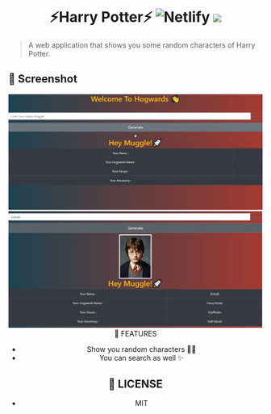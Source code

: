 <div align="center">
	<h1>⚡Harry Potter⚡
	<img alt="Netlify" src="https://img.shields.io/netlify/ef6bec37-0c07-4470-9a0f-7bccafc8aaba?logo=covid-19&logoColor=blue">
<img src="https://img.shields.io/github/license/mashape/apistatus.svg?style=flat-square">
</h1>
</div>

>A web application that shows you some random characters of Harry Potter.
 
 ## 🎩 Screenshot
 <div align="center">
 <img src = "src\components\app.jpg" alt="Application Interface"/>
 <img src = "src\components\working.jpg" alt = "Application />
 </div>
 

<h1> 👉LIVE LINK</h1>
https://sarim-dev-harrypotterapp.netlify.app/

## 🚀 FEATURES

- Show you random characters 🐱‍🏍
- You can search as well ✨


## 🔑 LICENSE

- MIT